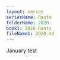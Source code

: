 ```yaml
---
layout: series
seriesName: Rants
folderName: 2020
book1: 2020 Rants
fileName1: 2020.md
---
```

January test
